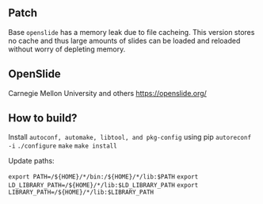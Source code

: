 ## Patch
Base `openslide` has a memory leak due to file cacheing. This version stores no cache and thus large amounts of slides can be loaded and reloaded without worry of depleting memory.

## OpenSlide

Carnegie Mellon University and others
https://openslide.org/

## How to build?

Install `autoconf, automake, libtool, and pkg-config` using pip
`autoreconf -i`
`./configure`
`make`
`make install`

Update paths:

`export PATH=/${HOME}/*/bin:/${HOME}/*/lib:$PATH`
`export LD_LIBRARY_PATH=/${HOME}/*/lib:$LD_LIBRARY_PATH`
`export LIBRARY_PATH=/${HOME}/*/lib:$LIBRARY_PATH`

